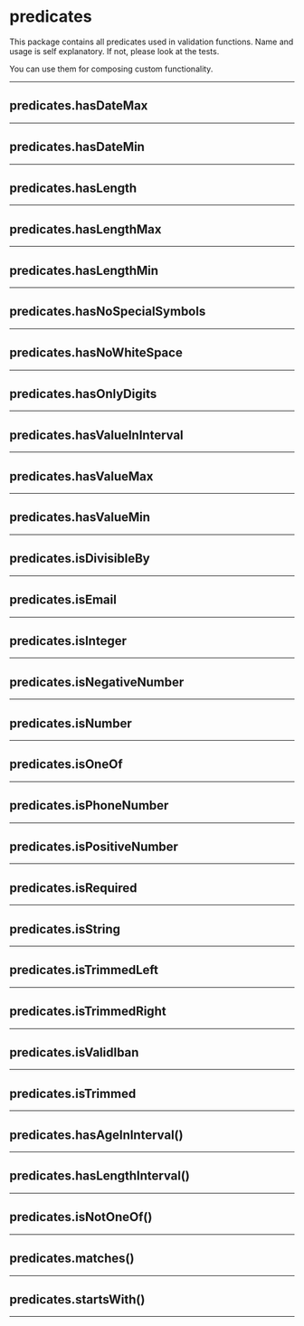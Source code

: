  <a name="module_predicates"></a>

# predicates
This package contains all predicates used in validation functions. Name and usage is self explanatory. If not, please look at the tests.

You can use them for composing custom functionality.


* * *

<a name="module_predicates.hasDateMax"></a>

## predicates.hasDateMax

* * *

<a name="module_predicates.hasDateMin"></a>

## predicates.hasDateMin

* * *

<a name="module_predicates.hasLength"></a>

## predicates.hasLength

* * *

<a name="module_predicates.hasLengthMax"></a>

## predicates.hasLengthMax

* * *

<a name="module_predicates.hasLengthMin"></a>

## predicates.hasLengthMin

* * *

<a name="module_predicates.hasNoSpecialSymbols"></a>

## predicates.hasNoSpecialSymbols

* * *

<a name="module_predicates.hasNoWhiteSpace"></a>

## predicates.hasNoWhiteSpace

* * *

<a name="module_predicates.hasOnlyDigits"></a>

## predicates.hasOnlyDigits

* * *

<a name="module_predicates.hasValueInInterval"></a>

## predicates.hasValueInInterval

* * *

<a name="module_predicates.hasValueMax"></a>

## predicates.hasValueMax

* * *

<a name="module_predicates.hasValueMin"></a>

## predicates.hasValueMin

* * *

<a name="module_predicates.isDivisibleBy"></a>

## predicates.isDivisibleBy

* * *

<a name="module_predicates.isEmail"></a>

## predicates.isEmail

* * *

<a name="module_predicates.isInteger"></a>

## predicates.isInteger

* * *

<a name="module_predicates.isNegativeNumber"></a>

## predicates.isNegativeNumber

* * *

<a name="module_predicates.isNumber"></a>

## predicates.isNumber

* * *

<a name="module_predicates.isOneOf"></a>

## predicates.isOneOf

* * *

<a name="module_predicates.isPhoneNumber"></a>

## predicates.isPhoneNumber

* * *

<a name="module_predicates.isPositiveNumber"></a>

## predicates.isPositiveNumber

* * *

<a name="module_predicates.isRequired"></a>

## predicates.isRequired

* * *

<a name="module_predicates.isString"></a>

## predicates.isString

* * *

<a name="module_predicates.isTrimmedLeft"></a>

## predicates.isTrimmedLeft

* * *

<a name="module_predicates.isTrimmedRight"></a>

## predicates.isTrimmedRight

* * *

<a name="module_predicates.isValidIban"></a>

## predicates.isValidIban

* * *

<a name="module_predicates.isTrimmed"></a>

## predicates.isTrimmed

* * *

<a name="module_predicates.hasAgeInInterval"></a>

## predicates.hasAgeInInterval()

* * *

<a name="module_predicates.hasLengthInterval"></a>

## predicates.hasLengthInterval()

* * *

<a name="module_predicates.isNotOneOf"></a>

## predicates.isNotOneOf()

* * *

<a name="module_predicates.matches"></a>

## predicates.matches()

* * *

<a name="module_predicates.startsWith"></a>

## predicates.startsWith()

* * *


